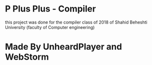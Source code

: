 # P Plus Plus - Compiler
this project was done for the compiler class of 2018 of Shahid Beheshti University (faculty of Computer engineering)
# Made By UnheardPlayer and WebStorm
